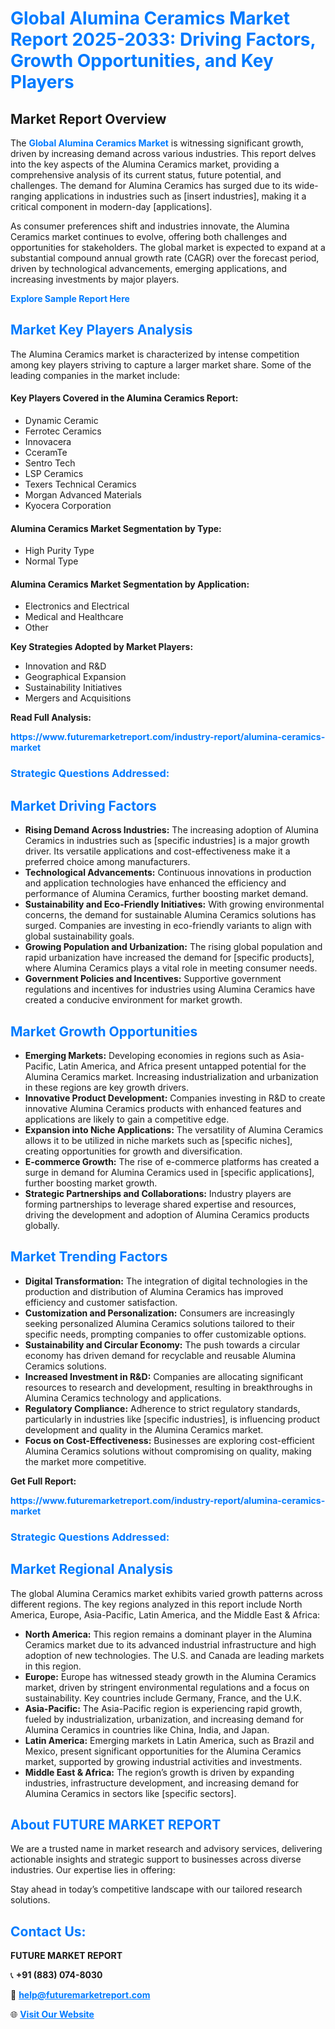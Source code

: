 <h1 style="color: #007BFF;">Global Alumina Ceramics Market Report 2025-2033: Driving Factors, Growth Opportunities, and Key Players</h1>

<section id="overview">
<h2>Market Report Overview</h2>
<p>The <a href="https://www.futuremarketreport.com/industry-report/alumina-ceramics-market" style="color: #007BFF; text-decoration: none;"><strong>Global Alumina Ceramics Market</strong></a> is witnessing significant growth, driven by increasing demand across various industries. This report delves into the key aspects of the Alumina Ceramics market, providing a comprehensive analysis of its current status, future potential, and challenges. The demand for Alumina Ceramics has surged due to its wide-ranging applications in industries such as [insert industries], making it a critical component in modern-day [applications].</p>
<p>As consumer preferences shift and industries innovate, the Alumina Ceramics market continues to evolve, offering both challenges and opportunities for stakeholders. The global market is expected to expand at a substantial compound annual growth rate (CAGR) over the forecast period, driven by technological advancements, emerging applications, and increasing investments by major players.</p>
</section>

<section id="overview">
<p><a href="https://www.futuremarketreport.com/request-sample/reportId=89035" style="color: #007BFF; text-decoration: none;"><strong>Explore Sample Report Here</strong></a></p>
</section>

<section id="key-players">
<h2 style="color: #007BFF;">Market Key Players Analysis</h2>
<p>The Alumina Ceramics market is characterized by intense competition among key players striving to capture a larger market share. Some of the leading companies in the market include:</p>
<h4>Key Players Covered in the Alumina Ceramics Report:</h4>
<ul><li>Dynamic Ceramic</li><li>Ferrotec Ceramics</li><li>Innovacera</li><li>CceramTe</li><li>Sentro Tech</li><li>LSP Ceramics</li><li>Texers Technical Ceramics</li><li>Morgan Advanced Materials</li><li>Kyocera Corporation</li></ul>
<h4>Alumina Ceramics Market Segmentation by Type:</h4>
<ul><li>High Purity Type</li><li>Normal Type</li></ul>

<h4>Alumina Ceramics Market Segmentation by Application:</h4>
<ul><li>Electronics and Electrical</li><li>Medical and Healthcare</li><li>Other</li></ul>
<p><strong>Key Strategies Adopted by Market Players:</strong></p>
<ul>
<li>Innovation and R&D</li>
<li>Geographical Expansion</li>
<li>Sustainability Initiatives</li>
<li>Mergers and Acquisitions</li>
</ul>
</section>

<section>
<p><strong>Read Full Analysis: </strong></p><a href="https://www.futuremarketreport.com/industry-report/alumina-ceramics-market" style="color: #007BFF; text-decoration: none;"><strong>https://www.futuremarketreport.com/industry-report/alumina-ceramics-market</strong></a>
<h3 style="color: #007BFF;">Strategic Questions Addressed:</h3>
</section>

<section id="driving-factors">
<h2 style="color: #007BFF;">Market Driving Factors</h2>
<ul>
<li><strong>Rising Demand Across Industries:</strong> The increasing adoption of Alumina Ceramics in industries such as [specific industries] is a major growth driver. Its versatile applications and cost-effectiveness make it a preferred choice among manufacturers.</li>
<li><strong>Technological Advancements:</strong> Continuous innovations in production and application technologies have enhanced the efficiency and performance of Alumina Ceramics, further boosting market demand.</li>
<li><strong>Sustainability and Eco-Friendly Initiatives:</strong> With growing environmental concerns, the demand for sustainable Alumina Ceramics solutions has surged. Companies are investing in eco-friendly variants to align with global sustainability goals.</li>
<li><strong>Growing Population and Urbanization:</strong> The rising global population and rapid urbanization have increased the demand for [specific products], where Alumina Ceramics plays a vital role in meeting consumer needs.</li>
<li><strong>Government Policies and Incentives:</strong> Supportive government regulations and incentives for industries using Alumina Ceramics have created a conducive environment for market growth.</li>
</ul>
</section>

<section id="growth-opportunities">
<h2 style="color: #007BFF;">Market Growth Opportunities</h2>
<ul>
<li><strong>Emerging Markets:</strong> Developing economies in regions such as Asia-Pacific, Latin America, and Africa present untapped potential for the Alumina Ceramics market. Increasing industrialization and urbanization in these regions are key growth drivers.</li>
<li><strong>Innovative Product Development:</strong> Companies investing in R&D to create innovative Alumina Ceramics products with enhanced features and applications are likely to gain a competitive edge.</li>
<li><strong>Expansion into Niche Applications:</strong> The versatility of Alumina Ceramics allows it to be utilized in niche markets such as [specific niches], creating opportunities for growth and diversification.</li>
<li><strong>E-commerce Growth:</strong> The rise of e-commerce platforms has created a surge in demand for Alumina Ceramics used in [specific applications], further boosting market growth.</li>
<li><strong>Strategic Partnerships and Collaborations:</strong> Industry players are forming partnerships to leverage shared expertise and resources, driving the development and adoption of Alumina Ceramics products globally.</li>
</ul>
</section>

<section id="trending-factors">
<h2 style="color: #007BFF;">Market Trending Factors</h2>
<ul>
<li><strong>Digital Transformation:</strong> The integration of digital technologies in the production and distribution of Alumina Ceramics has improved efficiency and customer satisfaction.</li>
<li><strong>Customization and Personalization:</strong> Consumers are increasingly seeking personalized Alumina Ceramics solutions tailored to their specific needs, prompting companies to offer customizable options.</li>
<li><strong>Sustainability and Circular Economy:</strong> The push towards a circular economy has driven demand for recyclable and reusable Alumina Ceramics solutions.</li>
<li><strong>Increased Investment in R&D:</strong> Companies are allocating significant resources to research and development, resulting in breakthroughs in Alumina Ceramics technology and applications.</li>
<li><strong>Regulatory Compliance:</strong> Adherence to strict regulatory standards, particularly in industries like [specific industries], is influencing product development and quality in the Alumina Ceramics market.</li>
<li><strong>Focus on Cost-Effectiveness:</strong> Businesses are exploring cost-efficient Alumina Ceramics solutions without compromising on quality, making the market more competitive.</li>
</ul>
</section>

<section>
<p><strong>Get Full Report: </strong></p><a href="https://www.futuremarketreport.com/industry-report/alumina-ceramics-market" style="color: #007BFF; text-decoration: none;"><strong>https://www.futuremarketreport.com/industry-report/alumina-ceramics-market</strong></a>
<h3 style="color: #007BFF;">Strategic Questions Addressed:</h3>
</section>


<section id="regional-analysis">
<h2 style="color: #007BFF;">Market Regional Analysis</h2>
<p>The global Alumina Ceramics market exhibits varied growth patterns across different regions. The key regions analyzed in this report include North America, Europe, Asia-Pacific, Latin America, and the Middle East & Africa:</p>
<ul>
<li><strong>North America:</strong> This region remains a dominant player in the Alumina Ceramics market due to its advanced industrial infrastructure and high adoption of new technologies. The U.S. and Canada are leading markets in this region.</li>
<li><strong>Europe:</strong> Europe has witnessed steady growth in the Alumina Ceramics market, driven by stringent environmental regulations and a focus on sustainability. Key countries include Germany, France, and the U.K.</li>
<li><strong>Asia-Pacific:</strong> The Asia-Pacific region is experiencing rapid growth, fueled by industrialization, urbanization, and increasing demand for Alumina Ceramics in countries like China, India, and Japan.</li>
<li><strong>Latin America:</strong> Emerging markets in Latin America, such as Brazil and Mexico, present significant opportunities for the Alumina Ceramics market, supported by growing industrial activities and investments.</li>
<li><strong>Middle East & Africa:</strong> The region’s growth is driven by expanding industries, infrastructure development, and increasing demand for Alumina Ceramics in sectors like [specific sectors].</li>
</ul>
</section>

<footer>
<h2 style="color: #007BFF;">About FUTURE MARKET REPORT</h2>
<p>We are a trusted name in market research and advisory services, delivering actionable insights and strategic support to businesses across diverse industries. Our expertise lies in offering:</p>

<p>Stay ahead in today’s competitive landscape with our tailored research solutions.</p>

<h2 style="color: #007BFF;">Contact Us:</h2>
<p><strong>FUTURE MARKET REPORT</strong></p>
<p>📞 <strong>+91 (883) 074-8030</strong></p>
<p>📧 <strong><a href="mailto:help@futuremarketreport.com" style="color: #007BFF;">help@futuremarketreport.com</a></strong></p>
<p>🌐 <strong><a href="https://www.futuremarketreport.com/" style="color: #007BFF;">Visit Our Website</a></strong></p>
</footer>